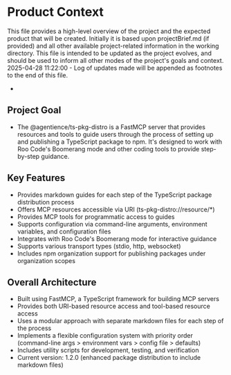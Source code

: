 # Product Context

This file provides a high-level overview of the project and the expected product that will be created. Initially it is based upon projectBrief.md (if provided) and all other available project-related information in the working directory. This file is intended to be updated as the project evolves, and should be used to inform all other modes of the project's goals and context.
2025-04-28 11:22:00 - Log of updates made will be appended as footnotes to the end of this file.

*

## Project Goal

* The @agentience/ts-pkg-distro is a FastMCP server that provides resources and tools to guide users through the process of setting up and publishing a TypeScript package to npm. It's designed to work with Roo Code's Boomerang mode and other coding tools to provide step-by-step guidance.

## Key Features

* Provides markdown guides for each step of the TypeScript package distribution process
* Offers MCP resources accessible via URI (ts-pkg-distro://resource/*)
* Provides MCP tools for programmatic access to guides
* Supports configuration via command-line arguments, environment variables, and configuration files
* Integrates with Roo Code's Boomerang mode for interactive guidance
* Supports various transport types (stdio, http, websocket)
* Includes npm organization support for publishing packages under organization scopes

## Overall Architecture

* Built using FastMCP, a TypeScript framework for building MCP servers
* Provides both URI-based resource access and tool-based resource access
* Uses a modular approach with separate markdown files for each step of the process
* Implements a flexible configuration system with priority order (command-line args > environment vars > config file > defaults)
* Includes utility scripts for development, testing, and verification
* Current version: 1.2.0 (enhanced package distribution to include markdown files)